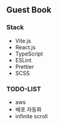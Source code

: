 ## Guest Book

### Stack

- Vite.js
- React.js
- TypeScript
- ESLint
- Prettier
- SCSS

### TODO-LIST

- aws
- 배포 자동화
- infinite scroll
